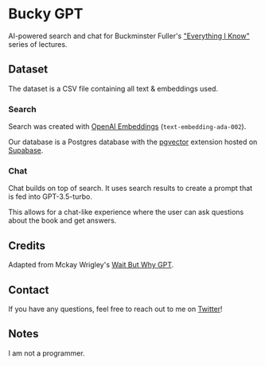 # Bucky GPT

AI-powered search and chat for Buckminster Fuller's ["Everything I Know"](https://www.bfi.org/about-fuller/everything-i-know/) series of lectures.

## Dataset

The dataset is a CSV file containing all text & embeddings used.

### Search

Search was created with [OpenAI Embeddings](https://platform.openai.com/docs/guides/embeddings) (`text-embedding-ada-002`).

Our database is a Postgres database with the [pgvector](https://github.com/pgvector/pgvector) extension hosted on [Supabase](https://supabase.com/).

### Chat

Chat builds on top of search. It uses search results to create a prompt that is fed into GPT-3.5-turbo.

This allows for a chat-like experience where the user can ask questions about the book and get answers.


## Credits

Adapted from Mckay Wrigley's [Wait But Why GPT](https://github.com/mckaywrigley/wait-but-why-gpt).

## Contact

If you have any questions, feel free to reach out to me on [Twitter](https://twitter.com/thoughtwax)!

## Notes

I am not a programmer.